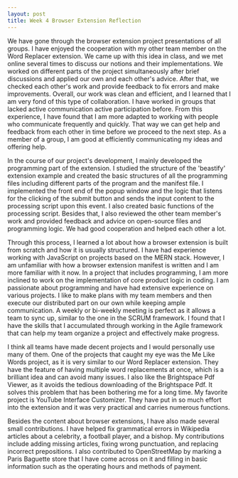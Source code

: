 ```yaml
---
layout: post
title: Week 4 Browser Extension Reflection
---
```


We have gone through the browser extension project presentations of all groups. I have enjoyed the cooperation with my other team member on the Word Replacer extension. We came up with this idea in class, and we met online several times to discuss our notions and their implementations. We worked on different parts of the project simultaneously after brief discussions and applied our own and each other's advice. After that, we checked each other's work and provide feedback to fix errors and make improvements. Overall, our work was clean and efficient, and I learned that I am very fond of this type of collaboration. <!--more-->I have worked in groups that lacked active communication active participation before. From this experience, I have found that I am more adapted to working with people who communicate frequently and quickly. That way we can get help and feedback from each other in time before we proceed to the next step. As a member of a group, I am good at efficiently communicating my ideas and offering help. 

In the course of our project's development, I mainly developed the programming part of the extension. I studied the structure of the 'beastify' extension example and created the basic structures of all the programming files including different parts of the program and the manifest file. I implemented the front end of the popup window and the logic that listens for the clicking of the submit button and sends the input content to the processing script upon this event. I also created basic functions of the processing script. Besides that, I also reviewed the other team member's work and provided feedback and advice on open-source files and programming logic. We had good cooperation and helped each other a lot.

Through this process, I learned a lot about how a browser extension is built from scratch and how it is usually structured. I have had experience working with JavaScript on projects based on the MERN stack. However, I am unfamiliar with how a browser extension manifest is written and I am more familiar with it now. In a project that includes programming, I am more inclined to work on the implementation of core product logic in coding. I am passionate about programming and have had extensive experience on various projects. I like to make plans with my team members and then execute our distributed part on our own while keeping ample communication. A weekly or bi-weekly meeting is perfect as it allows a team to sync up, similar to the one in the SCRUM framework. I found that I have the skills that I accumulated through working in the Agile framework that can help my team organize a project and effectively make progress.

I think all teams have made decent projects and I would personally use many of them. One of the projects that caught my eye was the Me Like Words project, as it is very similar to our Word Replacer extension. They have the feature of having multiple word replacements at once, which is a brilliant idea and can avoid many issues. I also like the Brightspace Pdf Viewer, as it avoids the tedious downloading of the Brightspace Pdf. It solves this problem that has been bothering me for a long time. My favorite project is YouTube Interface Customizer. They have put in so much effort into the extension and it was very practical and carries numerous functions.

Besides the content about browser extensions, I have also made several small contributions. I have helped fix grammatical errors in Wikipedia articles about a celebrity, a football player, and a bishop. My contributions include adding missing articles, fixing wrong punctuation, and replacing incorrect prepositions. I also contributed to OpenStreetMap by marking a Paris Baguette store that I have come across on it and filling in basic information such as the operating hours and methods of payment.
